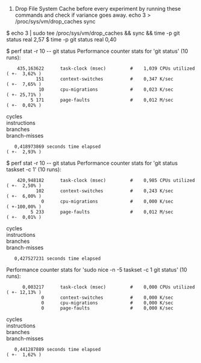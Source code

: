 1. Drop File System Cache before every experiment by running these commands and check if variance goes away.
echo 3 > /proc/sys/vm/drop_caches
sync

$ echo 3 | sudo tee /proc/sys/vm/drop_caches && sync && time -p git status
real 2,57
$ time -p git status
real 0,40

$ perf stat -r 10 -- git status
 Performance counter stats for 'git status' (10 runs):

        435,163622      task-clock (msec)         #    1,039 CPUs utilized            ( +-  3,62% )
               151      context-switches          #    0,347 K/sec                    ( +-  7,65% )
                10      cpu-migrations            #    0,023 K/sec                    ( +- 25,71% )
             5 171      page-faults               #    0,012 M/sec                    ( +-  0,02% )
   <not supported>      cycles                                                      
   <not supported>      instructions                                                
   <not supported>      branches                                                    
   <not supported>      branch-misses                                               

       0,418973869 seconds time elapsed                                          ( +-  2,93% )

$ perf stat -r 10 -- git status
Performance counter stats for 'git status taskset -c 1' (10 runs):

        420,948182      task-clock (msec)         #    0,985 CPUs utilized            ( +-  2,50% )
               102      context-switches          #    0,243 K/sec                    ( +-  6,00% )
                 0      cpu-migrations            #    0,000 K/sec                    ( +-100,00% )
             5 233      page-faults               #    0,012 M/sec                    ( +-  0,01% )
   <not supported>      cycles                                                      
   <not supported>      instructions                                                
   <not supported>      branches                                                    
   <not supported>      branch-misses                                               

       0,427527231 seconds time elapsed 
	   
 Performance counter stats for 'sudo nice -n -5 taskset -c 1 git status' (10 runs):

          0,003217      task-clock (msec)         #    0,000 CPUs utilized            ( +- 12,13% )
                 0      context-switches          #    0,000 K/sec                  
                 0      cpu-migrations            #    0,000 K/sec                  
                 0      page-faults               #    0,000 K/sec                  
   <not supported>      cycles                                                      
   <not supported>      instructions                                                
   <not supported>      branches                                                    
   <not supported>      branch-misses                                               

       0,441287889 seconds time elapsed                                          ( +-  1,62% )
